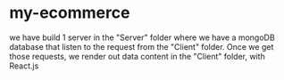# my-ecommerce
we have build 1 server in the "Server" folder where we have a mongoDB database that listen to the request from the "Client" folder. Once we get those requests, we render out data content in the "Client" folder, with React.js
